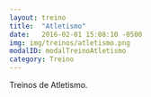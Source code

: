 ```yaml
---
layout: treino
title:  "Atletismo"
date:   2016-02-01 15:08:10 -0500
img: img/treinos/atletismo.png
modalID: modalTreinoAtletismo
category: Treino
---
```

Treinos de Atletismo.
